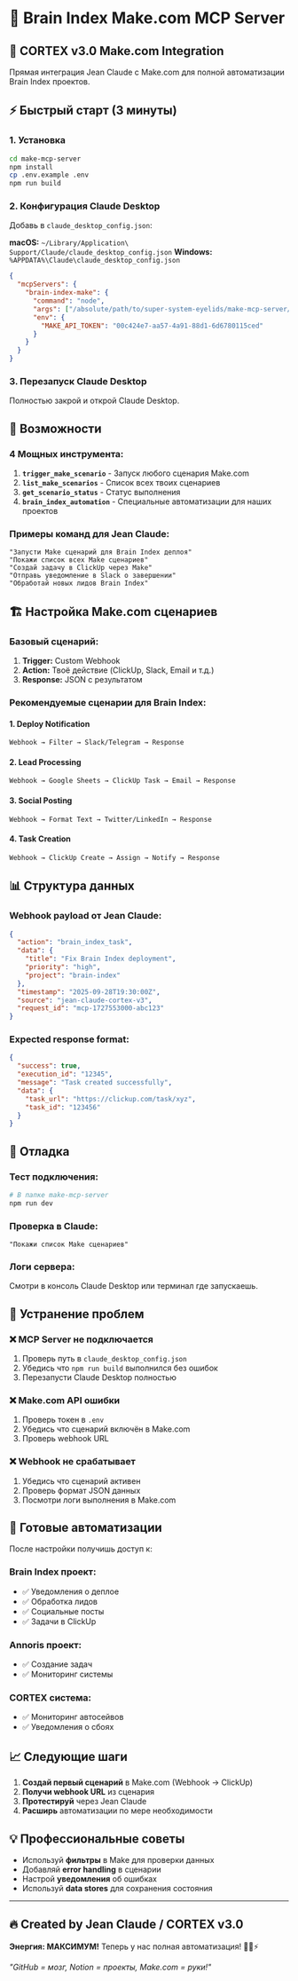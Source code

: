 # 🚀 Brain Index Make.com MCP Server

## 🧠 CORTEX v3.0 Make.com Integration

Прямая интеграция Jean Claude с Make.com для полной автоматизации Brain Index проектов.

## ⚡ Быстрый старт (3 минуты)

### 1. Установка
```bash
cd make-mcp-server
npm install
cp .env.example .env
npm run build
```

### 2. Конфигурация Claude Desktop
Добавь в `claude_desktop_config.json`:

**macOS:** `~/Library/Application\ Support/Claude/claude_desktop_config.json`
**Windows:** `%APPDATA%\Claude\claude_desktop_config.json`

```json
{
  "mcpServers": {
    "brain-index-make": {
      "command": "node",
      "args": ["/absolute/path/to/super-system-eyelids/make-mcp-server/dist/server.js"],
      "env": {
        "MAKE_API_TOKEN": "00c424e7-aa57-4a91-88d1-6d6780115ced"
      }
    }
  }
}
```

### 3. Перезапуск Claude Desktop
Полностью закрой и открой Claude Desktop.

## 🎯 Возможности

### 4 Мощных инструмента:

1. **`trigger_make_scenario`** - Запуск любого сценария Make.com
2. **`list_make_scenarios`** - Список всех твоих сценариев  
3. **`get_scenario_status`** - Статус выполнения
4. **`brain_index_automation`** - Специальные автоматизации для наших проектов

### Примеры команд для Jean Claude:

```
"Запусти Make сценарий для Brain Index деплоя"
"Покажи список всех Make сценариев"
"Создай задачу в ClickUp через Make"
"Отправь уведомление в Slack о завершении"
"Обработай новых лидов Brain Index"
```

## 🏗️ Настройка Make.com сценариев

### Базовый сценарий:
1. **Trigger:** Custom Webhook  
2. **Action:** Твоё действие (ClickUp, Slack, Email и т.д.)
3. **Response:** JSON с результатом

### Рекомендуемые сценарии для Brain Index:

#### 1. Deploy Notification
```
Webhook → Filter → Slack/Telegram → Response
```

#### 2. Lead Processing  
```
Webhook → Google Sheets → ClickUp Task → Email → Response
```

#### 3. Social Posting
```
Webhook → Format Text → Twitter/LinkedIn → Response
```

#### 4. Task Creation
```
Webhook → ClickUp Create → Assign → Notify → Response
```

## 📊 Структура данных

### Webhook payload от Jean Claude:
```json
{
  "action": "brain_index_task",
  "data": {
    "title": "Fix Brain Index deployment",
    "priority": "high",
    "project": "brain-index"
  },
  "timestamp": "2025-09-28T19:30:00Z",
  "source": "jean-claude-cortex-v3",
  "request_id": "mcp-1727553000-abc123"
}
```

### Expected response format:
```json
{
  "success": true,
  "execution_id": "12345",
  "message": "Task created successfully",
  "data": {
    "task_url": "https://clickup.com/task/xyz",
    "task_id": "123456"
  }
}
```

## 🔧 Отладка

### Тест подключения:
```bash
# В папке make-mcp-server
npm run dev
```

### Проверка в Claude:
```
"Покажи список Make сценариев"
```

### Логи сервера:
Смотри в консоль Claude Desktop или терминал где запускаешь.

## 🚨 Устранение проблем

### ❌ MCP Server не подключается
1. Проверь путь в `claude_desktop_config.json`
2. Убедись что `npm run build` выполнился без ошибок
3. Перезапусти Claude Desktop полностью

### ❌ Make.com API ошибки  
1. Проверь токен в `.env`
2. Убедись что сценарий включён в Make.com
3. Проверь webhook URL

### ❌ Webhook не срабатывает
1. Убедись что сценарий активен
2. Проверь формат JSON данных
3. Посмотри логи выполнения в Make.com

## 🎯 Готовые автоматизации

После настройки получишь доступ к:

### Brain Index проект:
- ✅ Уведомления о деплое
- ✅ Обработка лидов  
- ✅ Социальные посты
- ✅ Задачи в ClickUp

### Annoris проект:
- ✅ Создание задач
- ✅ Мониторинг системы

### CORTEX система:
- ✅ Мониторинг автосейвов
- ✅ Уведомления о сбоях

## 📈 Следующие шаги

1. **Создай первый сценарий** в Make.com (Webhook → ClickUp)
2. **Получи webhook URL** из сценария
3. **Протестируй** через Jean Claude
4. **Расширь** автоматизации по мере необходимости

## 💡 Профессиональные советы

- Используй **фильтры** в Make для проверки данных
- Добавляй **error handling** в сценарии  
- Настрой **уведомления** об ошибках
- Используй **data stores** для сохранения состояния

---

## 🔥 Created by Jean Claude / CORTEX v3.0

**Энергия: МАКСИМУМ!** Теперь у нас полная автоматизация! 🚀💪⚡

*"GitHub = мозг, Notion = проекты, Make.com = руки!"*